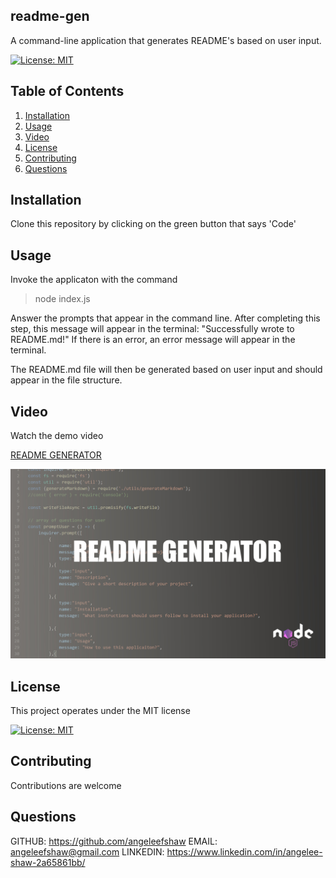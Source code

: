 ## readme-gen
A command-line application that generates README's based on user input.
  
  [![License: MIT](https://img.shields.io/badge/License-MIT-yellow.svg)](https://opensource.org/licenses/MIT)
  
  
  ## Table of Contents
  1. [Installation](#Installation)
  2. [Usage](#Usage)
  3. [Video](#Video)
  4. [License](#License)
  5. [Contributing](#Contributing)
  6. [Questions](#Questions)
  
  ## Installation 
  Clone this repository by clicking on the green button that says 'Code'
  
  ## Usage
  Invoke the applicaton with the command 
  
  > node index.js 
  
  Answer the prompts that appear in the command line. After completing this step, this message will appear in the terminal: "Successfully wrote to README.md!"
  If there is an error, an error message will appear in the terminal. 
  
  The README.md file will then be generated based on user input and should appear in the file structure.
  
  ## Video
  
  Watch the demo video
  
  [README GENERATOR](https://youtu.be/xlB12EdwFpU "README GENERATOR")

  ![redme-gen](thumbnail-readme-gen.jpg)


  
  
  ## License
  This project operates under the MIT license
  
  [![License: MIT](https://img.shields.io/badge/License-MIT-yellow.svg)](https://opensource.org/licenses/MIT)
  
  ## Contributing 
  Contributions are welcome
  
  ## Questions
  
  GITHUB: https://github.com/angeleefshaw
  EMAIL: angeleefshaw@gmail.com
  LINKEDIN: https://www.linkedin.com/in/angelee-shaw-2a65861bb/
  

